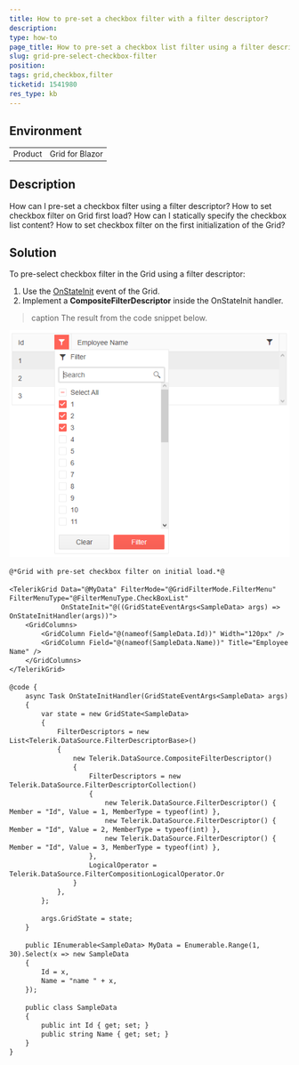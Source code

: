 ```yaml
---
title: How to pre-set a checkbox filter with a filter descriptor?
description: 
type: how-to
page_title: How to pre-set a checkbox list filter using a filter descriptor?
slug: grid-pre-select-checkbox-filter
position: 
tags: grid,checkbox,filter
ticketid: 1541980
res_type: kb
---
```


## Environment
<table>
	<tbody>
		<tr>
			<td>Product</td>
			<td>Grid for Blazor</td>
		</tr>
	</tbody>
</table>


## Description
How can I pre-set a checkbox filter using a filter descriptor? How to set checkbox filter on Grid first load? How can I statically specify the checkbox list content? How to set checkbox filter on the first initialization of the Grid?

## Solution
To pre-select checkbox filter in the Grid using a filter descriptor:

1. Use the [OnStateInit](https://docs.telerik.com/blazor-ui/components/grid/state#events) event of the Grid.
2. Implement a **CompositeFilterDescriptor** inside the OnStateInit handler.

>caption The result from the code snippet below.

![](images/grid-pre-select-checkbox-filter-screenshot.PNG)

````Razor
@*Grid with pre-set checkbox filter on initial load.*@

<TelerikGrid Data="@MyData" FilterMode="@GridFilterMode.FilterMenu" FilterMenuType="@FilterMenuType.CheckBoxList"
             OnStateInit="@((GridStateEventArgs<SampleData> args) => OnStateInitHandler(args))">
    <GridColumns>
        <GridColumn Field="@(nameof(SampleData.Id))" Width="120px" />
        <GridColumn Field="@(nameof(SampleData.Name))" Title="Employee Name" />
    </GridColumns>
</TelerikGrid>

@code {
    async Task OnStateInitHandler(GridStateEventArgs<SampleData> args)
    {
        var state = new GridState<SampleData>
        {
            FilterDescriptors = new List<Telerik.DataSource.FilterDescriptorBase>()
            {
                new Telerik.DataSource.CompositeFilterDescriptor()
                {
                    FilterDescriptors = new Telerik.DataSource.FilterDescriptorCollection()
                    {
                        new Telerik.DataSource.FilterDescriptor() { Member = "Id", Value = 1, MemberType = typeof(int) },
                        new Telerik.DataSource.FilterDescriptor() { Member = "Id", Value = 2, MemberType = typeof(int) },
                        new Telerik.DataSource.FilterDescriptor() { Member = "Id", Value = 3, MemberType = typeof(int) },
                    },
                    LogicalOperator = Telerik.DataSource.FilterCompositionLogicalOperator.Or
                }
            },
        };

        args.GridState = state;
    }

    public IEnumerable<SampleData> MyData = Enumerable.Range(1, 30).Select(x => new SampleData
    {
        Id = x,
        Name = "name " + x,
    });

    public class SampleData
    {
        public int Id { get; set; }
        public string Name { get; set; }
    }
}
````
